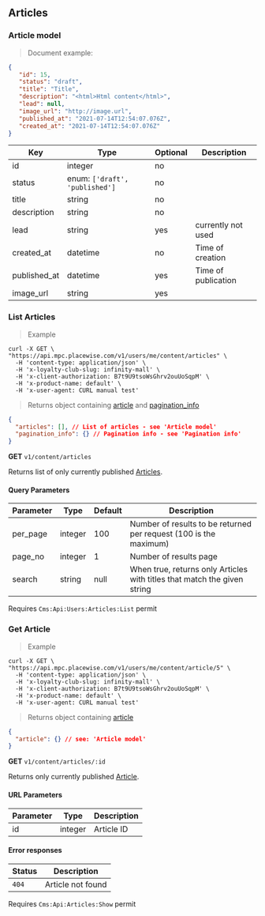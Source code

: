 ## <a name="cms-articles"></a> Articles

### <a name="cms-article-model"></a> Article model

> Document example:

```json
{
   "id": 15,
   "status": "draft",
   "title": "Title",
   "description": "<html>Html content</html>",
   "lead": null,
   "image_url": "http://image.url",
   "published_at": "2021-07-14T12:54:07.076Z",
   "created_at": "2021-07-14T12:54:07.076Z"
}
```

Key | Type | Optional | Description
--------- | --------- | --------- | ---------
id | integer | no |
status | enum: `['draft', 'published']` | no |
title | string | no |
description | string | no |
lead | string | yes | currently not used
created_at | datetime | no | Time of creation
published_at | datetime | yes | Time of publication
image_url | string | yes |

### <a name="cms-list-articles"></a> List Articles

> Example

```shell
curl -X GET \
"https://api.mpc.placewise.com/v1/users/me/content/articles" \
  -H 'content-type: application/json' \
  -H 'x-loyalty-club-slug: infinity-mall' \
  -H 'x-client-authorization: B7t9U9tsoWsGhrv2ouUoSqpM' \
  -H 'x-product-name: default' \
  -H 'x-user-agent: CURL manual test'
```

> Returns object containing [article](#cms-admin-article-model) and [pagination_info](#pagination-model)

```json
{
  "articles": [], // List of articles - see 'Article model'
  "pagination_info": {} // Pagination info - see 'Pagination info'
}
````

**GET** `v1/content/articles`

Returns list of only currently published [Articles](#cms-admin-article-model).

#### Query Parameters

Parameter                      | Type                            | Default   | Description
--------------                 | -----------                     | --------- | -----------
per_page                       | integer                         | 100       | Number of results to be returned per request (100 is the maximum)
page_no                        | integer                         | 1         | Number of results page
search                         | string                          | null      | When true, returns only Articles with titles that match the given string

<aside class="notice">
Requires <code>Cms:Api:Users:Articles:List</code> permit
</aside>

### <a name="cms-show-article"></a> Get Article

> Example

```shell
curl -X GET \
"https://api.mpc.placewise.com/v1/users/me/content/article/5" \
  -H 'content-type: application/json' \
  -H 'x-loyalty-club-slug: infinity-mall' \
  -H 'x-client-authorization: B7t9U9tsoWsGhrv2ouUoSqpM' \
  -H 'x-product-name: default' \
  -H 'x-user-agent: CURL manual test'
```

> Returns object containing [article](#cms-admin-article-model)

```json
{
  "article": {} // see: 'Article model'
}
````

**GET** `v1/content/articles/:id`

Returns only currently published [Article](#cms-admin-article-model).

#### URL Parameters

Parameter  | Type    | Description
---------- | --------| ------
id         | integer | Article ID

#### Error responses

Status    | Description
--------- | -----------
`404`     | Article not found

<aside class="notice">
Requires <code>Cms:Api:Articles:Show</code> permit
</aside>